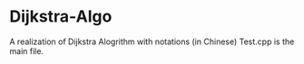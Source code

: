 # Dijkstra-Algo
A realization of Dijkstra Alogrithm with notations (in Chinese)
Test.cpp is the main file.
